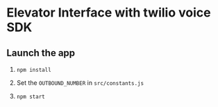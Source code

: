 # Elevator Interface with twilio voice SDK


## Launch the app

1. `npm install` 

2. Set the `OUTBOUND_NUMBER` in `src/constants.js`

3. `npm start`
